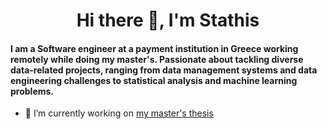 <h1 align="center">Hi there 👋, I'm Stathis</h1>
<h4 align="left">I am a Software engineer at a payment institution in Greece working remotely while doing my master's. Passionate about tackling diverse data-related projects, ranging from data management systems and data engineering challenges to statistical analysis and machine learning problems.</h4>

- 🔭 I’m currently working on [my master's thesis](https://github.com/stathis99/Anomaly-Tolerant-DeepRM)


